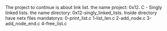 The project to continue is about link list.
the name project: 0x12. C - Singly linked lists.
the name directory: 0x12-singly_linked_lists.
Inside directory  have netx files mandatorys:
0-print_list.c
1-list_len.c
2-add_node.c
3-add_node_end.c
4-free_list.c